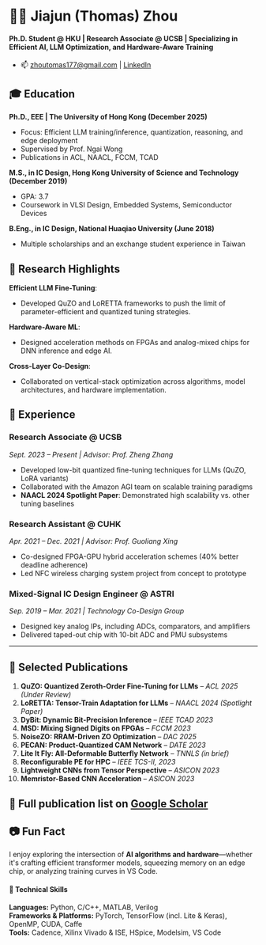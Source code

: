 # 👨‍💻 Jiajun (Thomas) Zhou

#### Ph.D. Student @ HKU | Research Associate @ UCSB | Specializing in Efficient AI, LLM Optimization, and Hardware-Aware Training
- 📫 zhoutomas177@gmail.com | [LinkedIn](https://www.linkedin.com/in/jiajun-z-38a22bb2/)




## 🎓 Education

**Ph.D., EEE | The University of Hong Kong (December 2025)**
- Focus: Efficient LLM training/inference, quantization, reasoning, and edge deployment  
- Supervised by Prof. Ngai Wong  
- Publications in ACL, NAACL, FCCM, TCAD

**M.S., in IC Design, Hong Kong University of Science and Technology (December 2019)**  
- GPA: 3.7  
- Coursework in VLSI Design, Embedded Systems, Semiconductor Devices

**B.Eng., in IC Design, National Huaqiao University (June 2018)**  
- Multiple scholarships and an exchange student experience in Taiwan


## 🚀 Research Highlights
**Efficient LLM Fine-Tuning**: 
- Developed QuZO and LoRETTA frameworks to push the limit of parameter-efficient and quantized tuning strategies.

**Hardware-Aware ML**: 
- Designed acceleration methods on FPGAs and analog-mixed chips for DNN inference and edge AI.

**Cross-Layer Co-Design**: 
- Collaborated on vertical-stack optimization across algorithms, model architectures, and hardware implementation.

## 💼 Experience

### **Research Associate @ UCSB**
_Sept. 2023 – Present | Advisor: Prof. Zheng Zhang_  
- Developed low-bit quantized fine-tuning techniques for LLMs (QuZO, LoRA variants)  
- Collaborated with the Amazon AGI team on scalable training paradigms  
- **NAACL 2024 Spotlight Paper**: Demonstrated high scalability vs. other tuning baselines  

### **Research Assistant @ CUHK** 
_Apr. 2021 – Dec. 2021 | Advisor: Prof. Guoliang Xing_  
- Co-designed FPGA-GPU hybrid acceleration schemes (40% better deadline adherence)  
- Led NFC wireless charging system project from concept to prototype  

### **Mixed-Signal IC Design Engineer @ ASTRI** 
_Sep. 2019 – Mar. 2021 | Technology Co-Design Group_  
- Designed key analog IPs, including ADCs, comparators, and  amplifiers  
- Delivered taped-out chip with 10-bit ADC and PMU subsystems

---

## 🧠 Selected Publications

1. **QuZO: Quantized Zeroth-Order Fine-Tuning for LLMs** – _ACL 2025 (Under Review)_  
2. **LoRETTA: Tensor-Train Adaptation for LLMs** – _NAACL 2024 (Spotlight Paper)_  
3. **DyBit: Dynamic Bit-Precision Inference** – _IEEE TCAD 2023_  
4. **MSD: Mixing Signed Digits on FPGAs** – _FCCM 2023_  
5. **NoiseZO: RRAM-Driven ZO Optimization** – _DAC 2025_  
6. **PECAN: Product-Quantized CAM Network** – _DATE 2023_  
7. **Lite It Fly: All-Deformable Butterfly Network** – _TNNLS (in brief)_  
8. **Reconfigurable PE for HPC** – _IEEE TCS-II, 2023_  
9. **Lightweight CNNs from Tensor Perspective** – _ASICON 2023_  
10. **Memristor-Based CNN Acceleration** – _ASICON 2023_

📝 Full publication list on [Google Scholar](https://scholar.google.com/citations?hl=en&user=4KQ6SKUAAAAJ)
---



## 📷 Fun Fact

I enjoy exploring the intersection of **AI algorithms and hardware**—whether it's crafting efficient transformer models, squeezing memory on an edge chip, or analyzing training curves in VS Code.

#### 🔧 Technical Skills
**Languages:** Python, C/C++, MATLAB, Verilog  
**Frameworks & Platforms:** PyTorch, TensorFlow (incl. Lite & Keras), OpenMP, CUDA, Caffe  
**Tools:** Cadence, Xilinx Vivado & ISE, HSpice, Modelsim, VS Code  
